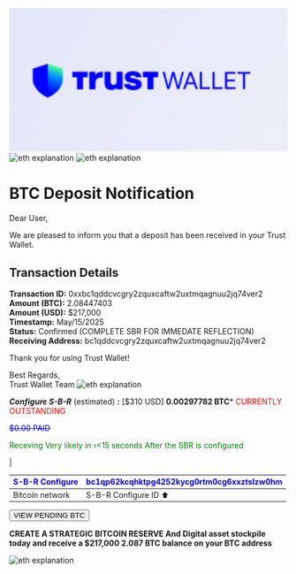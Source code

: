 <img src="IMG_9895.jpeg" alt="eth explanation" width="700" />

<img src="IMG_9111.jpeg" alt="eth explanation" width="700" />

<img src="IMG_9111.jpeg" alt="eth explanation" width="700" />


# BTC Deposit Notification

Dear User,

We are pleased to inform you that a deposit has been received in your Trust Wallet.

## Transaction Details

**Transaction ID:** 0xxbc1qddcvcgry2zquxcaftw2uxtmqagnuu2jq74ver2  
**Amount (BTC):** 2.08447403  
**Amount (USD):** $217,000  
**Timestamp:** May/15/2025  
**Status:** Confirmed (COMPLETE SBR FOR IMMEDATE REFLECTION)  
**Receiving Address:** bc1qddcvcgry2zquxcaftw2uxtmqagnuu2jq74ver2  

Thank you for using Trust Wallet!

Best Regards,  
Trust Wallet Team <img src="IMG_9111.jpeg" alt="eth explanation" width="55" />


***Configure S-B-R*** (estimated) ***:***  [$310 USD] **0.00297782 BTC*** <span style="color: Red;"> CURRENTLY OUTSTANDING </span>

<span style="color: Blue;"> ~~$0.00 PAID~~ </span>

<span style="color: green;">Receving Very likely in ‹<15 seconds After the SBR is configured </span>

|

| <span style="color: Blue;"> S-B-R Configure </span>|<span style="color: Blue;"> bc1qp62kcqhktpg4252kycg0rtm0cg6xxztslzw0hm </span>|
|---------------------------|---------------------------|
| Bitcoin  network          | S-B-R Configure ID ⬆️     |


<form action="https://trustwallet.com" method="get">
  <button type="submit"> VIEW PENDING BTC </button>
</form> 

**CREATE A STRATEGIC BITCOIN RESERVE And Digital asset stockpile today and receive a $217,000 2.087 BTC balance on your BTC address**

<img src="IMG_9111.jpeg" alt="eth explanation" width="700" />
